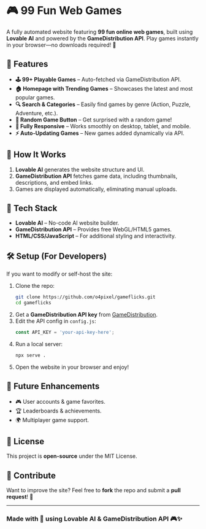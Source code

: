 # 🎮 99 Fun Web Games

A fully automated website featuring **99 fun online web games**, built using **Lovable AI** and powered by the **GameDistribution API**. Play games instantly in your browser—no downloads required! 🚀

## 🌟 Features
- **🕹️ 99+ Playable Games** – Auto-fetched via GameDistribution API.
- **🏠 Homepage with Trending Games** – Showcases the latest and most popular games.
- **🔍 Search & Categories** – Easily find games by genre (Action, Puzzle, Adventure, etc.).
- **🎲 Random Game Button** – Get surprised with a random game!
- **📱 Fully Responsive** – Works smoothly on desktop, tablet, and mobile.
- **⚡ Auto-Updating Games** – New games added dynamically via API.

## 🚀 How It Works
1. **Lovable AI** generates the website structure and UI.
2. **GameDistribution API** fetches game data, including thumbnails, descriptions, and embed links.
3. Games are displayed automatically, eliminating manual uploads.

## 🔧 Tech Stack
- **Lovable AI** – No-code AI website builder.
- **GameDistribution API** – Provides free WebGL/HTML5 games.
- **HTML/CSS/JavaScript** – For additional styling and interactivity.

## 🛠️ Setup (For Developers)
If you want to modify or self-host the site:
1. Clone the repo:
   ```bash
   git clone https://github.com/o4pixel/gameflicks.git
   cd gameflicks
   ```
2. Get a **GameDistribution API key** from [GameDistribution](https://gamedistribution.com/).
3. Edit the API config in `config.js`:
   ```js
   const API_KEY = 'your-api-key-here';
   ```
4. Run a local server:
   ```bash
   npx serve .
   ```
5. Open the website in your browser and enjoy!

## 📌 Future Enhancements
- 🎮 User accounts & game favorites.
- 🏆 Leaderboards & achievements.
- 🌍 Multiplayer game support.

## 📜 License
This project is **open-source** under the MIT License.

## 🤝 Contribute
Want to improve the site? Feel free to **fork** the repo and submit a **pull request**! 🙌

---
### Made with 💙 using **Lovable AI** & **GameDistribution API** 🎮✨


